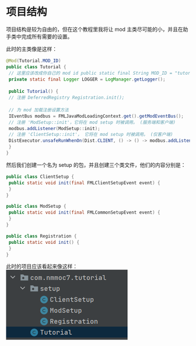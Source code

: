 # 项目结构
项目结构是较为自由的，但在这个教程里我将让 mod 主类尽可能的小，并且在助手类中完成所有需要的设置。

此时的主类像是这样：
```java
@Mod(Tutorial.MOD_ID)  
public class Tutorial {  
 // 这里应该改成你自己的 mod id public static final String MOD_ID = "tutorial";  
 private static final Logger LOGGER = LogManager.getLogger();  
  
 public Tutorial() {  
 // 注册 DeferredRegistry Registration.init();  
  
 // 为 mod 加载注册设置方法  
 IEventBus modbus = FMLJavaModLoadingContext.get().getModEventBus();  
 // 注册 'ModSetup::init'，它将在 mod setup 时被调用。 (服务端和客户端)  
 modbus.addListener(ModSetup::init);  
 // 注册 'ClientSetup::init'， 它将在 mod setup 时被调用。 (仅客户端)  
 DistExecutor.unsafeRunWhenOn(Dist.CLIENT, () -> () -> modbus.addListener(ClientSetup::init));  
 }  
}
```
然后我们创建一个名为 setup 的包，并且创建三个类文件，他们的内容分别是：
```java
public class ClientSetup {  
 public static void init(final FMLClientSetupEvent event) {  
 }
}
```
```java
public class ModSetup {  
 public static void init(final FMLCommonSetupEvent event) {  
 }
}
```
```java
public class Registration {  
 public static void init() {  
 }
}
```
此时的项目应该看起来像这样：
![1-2-1.png](1-2-1.png)